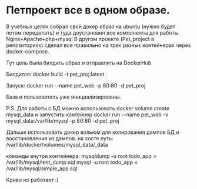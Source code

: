 # Петпроект все в одном образе.

В учебных целях собрал свой докер образ на ubuntu (нужно будет потом переделать) и туда доустановил все компоненты для работы. Nginx+Apache+php+mysql
В другом проекте (Pet_project в репозиториях) сделал все правильно на трех разных контейнерах через docker-compose.

Тут цель была билдить образ и отправлять на DockerHub

Билдится:
  docker build -t pet_proj:latest .

Запуск:
  docker run --name pet_web -p 80:80 -d pet_proj

База и пользователь уже инициализированы.

P.S. Для работы с БД можно использовать docker volume create mysql_data
    и запустить контейнер docker run --name pet_web -v mysql_data:/var/lib/mysql -p 80:80 -d pet_proj

Дальше использовать докер вольюм для копирования дампов БД и восстановления из дампов.
на хосте путь:
/var/lib/docker/volumes/mysql_data/_data

команды внутри контейнера:
mysqldump -u root todo_app > /var/lib/mysql/test_dump.sql
mysql -u root todo_app < /var/lib/mysql/simple_app.sql

Криво но работает :)
